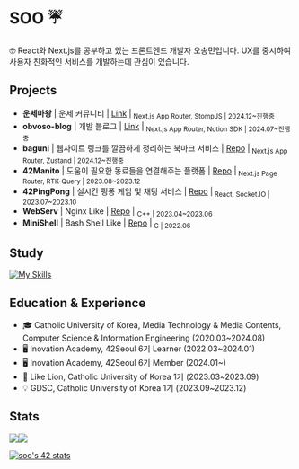 # SOO ☔️
🤓 React와 Next.js를 공부하고 있는 프론트엔드 개발자 오송민입니다. UX를 중시하여 사용자 친화적인 서비스를 개발하는데 관심이 있습니다.

## Projects
- **운세마왕** | 운세 커뮤니티 | [Link](https://www.unsemawang.com) |<sub> Next.js App Router, StompJS | 2024.12~진행중 </sub>
- **obvoso-blog** | 개발 블로그 | [Link](https://www.obvoso.site) |<sub> Next.js App Router, Notion SDK | 2024.07~진행중 </sub>
- **baguni** | 웹사이트 링크를 깔끔하게 정리하는 북마크 서비스 | [Repo](https://github.com/Kernel360/F2-BAGUNI) |<sub> Next.js App Router, Zustand | 2024.12~진행중 </sub>
- **42Manito** | 도움이 필요한 동료들을 연결해주는 플랫폼 | [Repo](https://github.com/manito42) |<sub> Next.js Page Router, RTK-Query | 2023.08~2023.12 </sub>
- **42PingPong** | 실시간 핑퐁 게임 및 채팅 서비스 | [Repo](https://github.com/42-pingpong) |<sub> React, Socket.IO | 2023.07~2023.10 </sub>
- **WebServ** | Nginx Like | [Repo](https://github.com/koreanddinghwan/nginx-like-webserv-using-kqueue) | <sub>C++ | 2023.04~2023.06 </sub>
- **MiniShell** | Bash Shell Like | [Repo](https://github.com/obvoso/ss501) |<sub> C | 2022.06 </sub>

## Study
[![My Skills](https://skillicons.dev/icons?i=js,ts,c,cpp,html,css,react,nextjs,aws,docker&perline=5)](https://skillicons.dev)

## Education & Experience
- 🎓 Catholic University of Korea, Media Technology & Media Contents, Computer Science & Information Engineering (2020.03~2024.08)
- 🖥 Inovation Academy, 42Seoul 6기 Learner (2022.03~2024.01)
- 🖥 Inovation Academy, 42Seoul 6기 Member (2024.01~)
- 🦁 Like Lion, Catholic University of Korea 1기 (2023.03~2023.09)
- 💡 GDSC, Catholic University of Korea 1기 (2023.09~2023.12)

## Stats
<!--
[![Solved.ac Profile](http://mazassumnida.wtf/api/v2/generate_badge?boj=autumninmoon)](https://solved.ac/autumninmoon/)
-->  
<div style="display: flex;">
  <a href="https://github.com/obvoso/github-readme-stats">
    <img src="https://github-readme-stats.vercel.app/api?username=obvoso&show_icons=true&theme=tokyonight" />
  </a>
   <a href="https://github.com/obvoso/github-readme-stats">
    <img src="https://github-readme-stats.vercel.app/api/top-langs/?username=obvoso&layout=compact&theme=tokyonight" />
  </a>
</div>

[![soo's 42 stats](https://badge.mediaplus.ma/darkblue/soo?1337Badge=off&UM6P=off)](https://github.com/oakoudad/badge42)
<!-- [![Moon.svg](https://moon-svg.minung.dev/moon.svg?theme=basic)](https://moon-svg.minung.dev) -->
